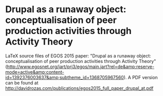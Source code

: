 # Drupal as a runaway object: conceptualisation of peer production activities through Activity Theory
LaTeX source files of EGOS 2015 paper: "Drupal as a runaway object: conceptualisation of peer production activities through Activity Theory" (http://www.egosnet.org/jart/prj3/egos/main.jart?rel=de&amp;reserve-mode=active&amp;content-id=1392376003637&amp;subtheme_id=1368705967560). A PDF version can be found at http://davidrozas.com/publications/egos2015_full_paper_drupal_at.pdf

